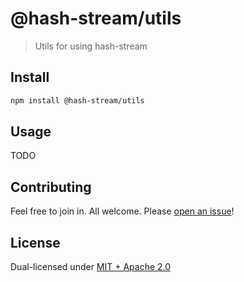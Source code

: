 # @hash-stream/utils

> Utils for using hash-stream

## Install

```sh
npm install @hash-stream/utils
```

## Usage

TODO

## Contributing

Feel free to join in. All welcome. Please [open an issue](https://github.com/vasco-santos/hash-stream/issues)!

## License

Dual-licensed under [MIT + Apache 2.0](https://github.com/vasco-santos/hash-stream/blob/main/license.md)
